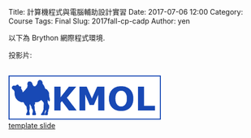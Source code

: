 Title: 計算機程式與電腦輔助設計實習
Date: 2017-07-06 12:00
Category: Course
Tags: Final
Slug: 2017fall-cp-cadp
Author: yen

以下為 Brython 網際程式環境.

<!-- PELICAN_END_SUMMARY -->

<!-- 導入 Brython 標準程式庫 -->
 
<script src="./../data/Brython-3.3.1/brython.js"></script>
<script src="./../data/Brython-3.3.1/brython_stdlib.js"></script>

<!-- 啟動 Brython -->

<script>
window.onload=function(){
// 設定 data/py 為共用程式路徑
brython({debug:1, pythonpath:['./../data/py']});
}
</script>

<p>投影片:</p>
<div id="container1"></div>

<script type="text/python3">
from browser import document, html
container1 = document['container1']
adata = open("./../data/1a_list.txt").read()
alist = adata.splitlines()
n = 0
for stud_num in alist:
    mlink = html.A(stud_num, href="http://s"+str(stud_num)+".github.io/2017springwcm_hw")
    mlink += " | "
    n = n +1
    if n%8 == 0:
        mlink += html.BR()
    container1 <= mlink
</script>

<!-- 在 blog 中引用圖檔, 只要往外跳一層即可跳出 blog 目錄 -->

<br />
<img src="./../data/logo/kmol_1172x340_blue_3yrs.png" width="300"></img>

<br />
<a href="./../slides/template_slide.html">template slide</a>
